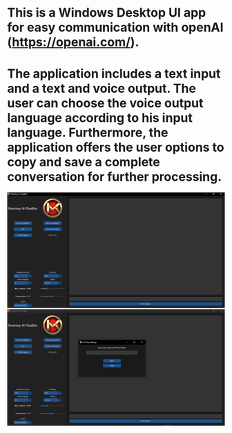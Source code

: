 # This is a Windows Desktop UI app for easy communication with openAI (https://openai.com/).
# The application includes a text input and a text and voice output. The user can choose the voice output language according to his input language. Furthermore, the application offers the user options to copy and save a complete conversation for further processing.
![Example](https://github.com/1mkRE/chatbot-app/blob/master/Picture.jpg)
![Example](https://github.com/1mkRE/chatbot-app/blob/master/Picture2.jpg)